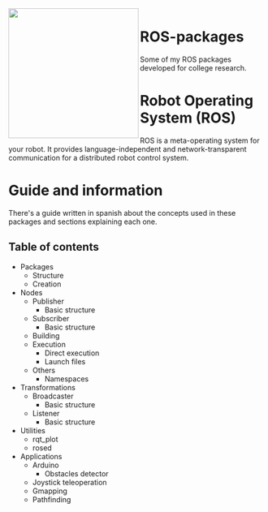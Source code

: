 <img align="left" src="https://upload.wikimedia.org/wikipedia/commons/thumb/1/15/Robot_Operating_System_logo.svg/1200px-Robot_Operating_System_logo.svg.png" width="256px">

# ROS-packages
Some of my ROS packages developed for college research.

# Robot Operating System (ROS)
ROS is a meta-operating system for your robot.  It provides
language-independent and network-transparent communication for a
distributed robot control system.

# Guide and information
There's a guide written in spanish about the concepts used in these packages and sections explaining each one.
## Table of contents
- Packages
  - Structure
  - Creation
- Nodes
  - Publisher
    - Basic structure
  - Subscriber
    - Basic structure
  - Building
  - Execution
    - Direct execution
    - Launch files
  - Others
    - Namespaces
- Transformations
  - Broadcaster
    - Basic structure
  - Listener
    - Basic structure
- Utilities
  - rqt_plot
  - rosed
- Applications
  - Arduino
    - Obstacles detector
  - Joystick teleoperation
  - Gmapping
  - Pathfinding
